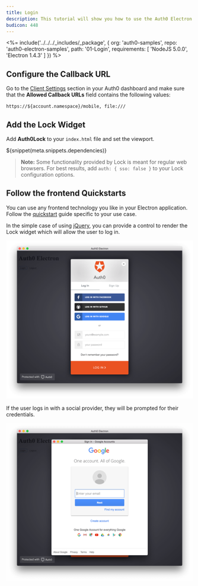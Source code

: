 ```yaml
---
title: Login
description: This tutorial will show you how to use the Auth0 Electron SDK to add authentication and authorization to your app.
budicon: 448
---
```


<%= include('../../../_includes/_package', {
  org: 'auth0-samples',
  repo: 'auth0-electron-samples',
  path: '01-Login',
  requirements: [
    'NodeJS 5.0.0',
    'Electron 1.4.3'
  ]
}) %>

## Configure the Callback URL

<div class="setup-callback">
<p>Go to the <a href="${manage_url}/#/applications/${account.clientId}/settings">Client Settings</a> section in your Auth0 dashboard and make sure that the <b>Allowed Callback URLs</b> field contains the following values:</p>

```
https://${account.namespace}/mobile, file:///
```

</div>

## Add the Lock Widget

Add **Auth0Lock** to your `index.html` file and set the viewport.

${snippet(meta.snippets.dependencies)}

> **Note:** Some functionality provided by Lock is meant for regular web browsers. For best results, add `auth: { sso: false }` to your Lock configuration options.

## Follow the frontend Quickstarts

You can use any frontend technology you like in your Electron application. Follow the [quickstart](/quickstart/spa) guide specific to your use case.

In the simple case of using [jQuery](/quickstart/spa/jquery), you can provide a control to render the Lock widget which will allow the user to log in.

![Lock](/media/articles/electron/lock-open.png)

If the user logs in with a social provider, they will be prompted for their credentials.

![Lock Google](/media/articles/electron/lock-google-open.png)
